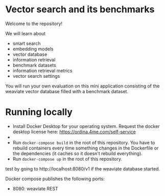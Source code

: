 # Vector search and its benchmarks

Welcome to the repository!

We will learn about
- smart search
- embedding models
- vector database
- information retrieval
- benchmark datasets
- information retrieval metrics
- vector search settings

You will run your own evaluation on this mini application consisting of the weaviate vector database filled with a benchmark dataset.


# Running locally

* Install Docker Desktop for your operating system. Request the docker desktop license here: https://ordina.4me.com/self-service
* 
* Run `docker-compose build` in the root of this repository. You have to rebuild containers every time something changes in the Dockerfile or the dependencies (it caches so it doesn't rebuild everything).
* Run `docker-compose up` in the root of this repository.

test by going to http://localhost:8080/v1 if the weaviate database started.

Docker compose publishes the following ports:
* 8080: weaviate REST